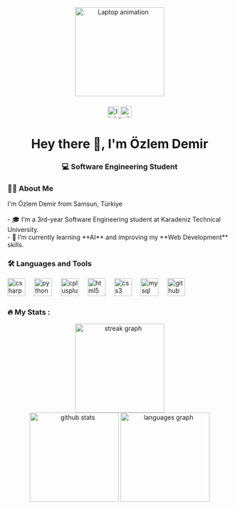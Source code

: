 <div align="center">
  <img height="200" src="https://media.giphy.com/media/SWoSkN6DxTszqIKEqv/giphy.gif" alt="Laptop animation" />
</div>

###

<div align="center">
  <a href="https://www.linkedin.com/in/ozzlemdemir" target="_blank">
    <img src="https://img.shields.io/static/v1?message=LinkedIn&logo=linkedin&label=&color=0077B5&logoColor=white&labelColor=&style=for-the-badge" height="25" alt="linkedin logo"  />
  </a>
  <a href="https://github.com/ozzlemdemir" target="_blank">
    <img src="https://img.shields.io/static/v1?message=GitHub&logo=github&label=&color=181717&logoColor=white&labelColor=&style=for-the-badge" height="25" alt="github logo"  />
  </a>
</div>

###
###

<h1 align="center">Hey there 👋, I'm Özlem Demir</h1>

###

<h3 align="center">💻 Software Engineering Student </h3>

###

<h3 align="left">👩‍💻  About Me</h3>

<p align="left">
I'm Özlem Demir from Samsun, Türkiye<br><br>
- 🎓 I'm a 3rd-year Software Engineering student at Karadeniz Technical University.<br>
- 🌱 I’m currently learning **AI** and improving my **Web Development** skills.<br>
</p>

###

<h3 align="left">🛠 Languages and Tools</h3>

<div align="left">
  <img src="https://cdn.jsdelivr.net/gh/devicons/devicon/icons/csharp/csharp-original.svg" height="40" alt="csharp logo" />
  <img width="12" />
  <img src="https://cdn.jsdelivr.net/gh/devicons/devicon/icons/python/python-original.svg" height="40" alt="python logo" />
  <img width="12" />
  <img src="https://cdn.jsdelivr.net/gh/devicons/devicon/icons/cplusplus/cplusplus-original.svg" height="40" alt="cplusplus logo" />
  <img width="12" />
  <img src="https://cdn.jsdelivr.net/gh/devicons/devicon/icons/html5/html5-original.svg" height="40" alt="html5 logo" />
  <img width="12" />
  <img src="https://cdn.jsdelivr.net/gh/devicons/devicon/icons/css3/css3-original.svg" height="40" alt="css3 logo" />
  <img width="12" />
  <img src="https://cdn.jsdelivr.net/gh/devicons/devicon/icons/mysql/mysql-original.svg" height="40" alt="mysql logo" />
  <img width="12" />
  <img src="https://cdn.jsdelivr.net/gh/devicons/devicon/icons/github/github-original.svg" height="40" alt="github logo" />
</div>

###

<h3 align="left">🔥 My Stats :</h3>

<div align="center">
  <img src="https://streak-stats.demolab.com?user=ozzlemdemir&theme=tokyonight&hide_border=false&date_format=j%20M%5B%20Y%5D" height="200" alt="streak graph" />
</div>

<div align="center">
  <img src="https://github-readme-stats.vercel.app/api?username=ozzlemdemir&show_icons=true&theme=tokyonight" height="200" alt="github stats" />
  <img src="https://github-readme-stats.vercel.app/api/top-langs/?username=ozzlemdemir&layout=compact&theme=tokyonight" height="200" alt="languages graph" />
</div>

###
